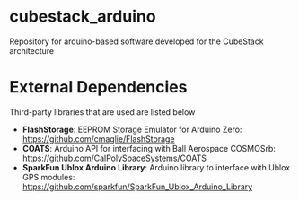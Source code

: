 # cubestack_arduino
Repository for arduino-based software developed for the CubeStack architecture

# External Dependencies
Third-party libraries that are used are listed below

- <b>FlashStorage</b>: EEPROM Storage Emulator for Arduino Zero: https://github.com/cmaglie/FlashStorage
- <b>COATS</b>: Arduino API for interfacing with Ball Aerospace COSMOSrb: https://github.com/CalPolySpaceSystems/COATS
- <b>SparkFun Ublox Arduino Library</b>: Arduino library to interface with Ublox GPS modules: https://github.com/sparkfun/SparkFun_Ublox_Arduino_Library
